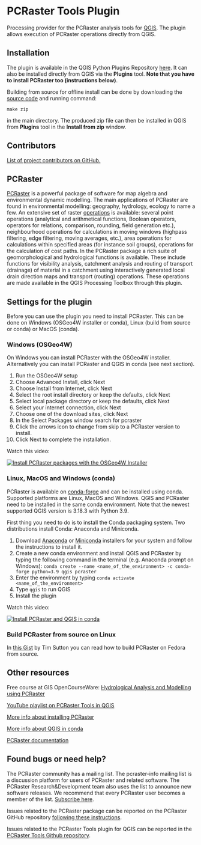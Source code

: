 # PCRaster Tools Plugin

Processing provider for the PCRaster analysis tools for [QGIS](https://www.qgis.org/en/site/). The plugin allows execution of PCRaster operations directly from QGIS.

## Installation

The plugin is available in the QGIS Python Plugins Repository [here](https://plugins.qgis.org/plugins/pcraster_tools/). It can also be installed directly from QGIS via the **Plugins** tool. **Note that you have to install PCRaster too (instructions below)**.

Building from source for offline install can be done by downloading the [source code](https://github.com/jvdkwast/qgis-processing-pcraster) and running command:
```
make zip
```
in the main directory. The produced zip file can then be installed in QGIS from **Plugins** tool in the **Install from zip** window.

## Contributors

[List of project contributors on GitHub.](https://github.com/jvdkwast/qgis-processing-pcraster/graphs/contributors)

## PCRaster

[PCRaster](https://pcraster.geo.uu.nl/) is a powerful package of software for map algebra and environmental dynamic modelling. The main applications of PCRaster are found in environmental modelling: geography, hydrology, ecology to name a few. An extensive set of raster [operations](https://pcraster.geo.uu.nl/pcraster/4.3.1/documentation/pcraster_manual/sphinx/index.html#operations-python-and-pcrcalc) is available: several point operations (analytical and arithmetical functions, Boolean operators, operators for relations, comparison, rounding, field generation etc.), neighbourhood operations for calculations in moving windows (highpass filtering, edge filtering, moving averages, etc.), area operations for calculations within specified areas (for instance soil groups), operations for the calculation of cost paths. In the PCRaster package a rich suite of geomorphological and hydrological functions is available. These include functions for visibility analysis, catchment analysis and routing of transport (drainage) of material in a catchment using interactively generated local drain direction maps and transport (routing) operations. These operations are made available in the QGIS Processing Toolbox through this plugin.

## Settings for the plugin

Before you can use the plugin you need to install PCRaster. This can be done on Windows (OSGeo4W installer or conda), Linux (build from source or conda) or MacOS (conda).

### Windows (OSGeo4W)

On Windows you can install PCRaster with the OSGeo4W installer. Alternatively you can install PCRaster and QGIS in conda (see next section).

1. Run the OSGeo4W setup
2. Choose Advanced Install, click Next
3. Choose Install from Internet, click Next
4. Select the root install directory or keep the defaults, click Next
5. Select local package directory or keep the defaults, click Next
6. Select your internet connection, click Next
7. Choose one of the download sites, click Next
8. In the Select Packages window search for pcraster
9. Click the arrows icon to change from skip to a PCRaster version to install. 
10. Click Next to complete the installation.

Watch this video:

[![Install PCRaster packages with the OSGeo4W Installer](https://user-images.githubusercontent.com/1172662/148247643-40c2d8ed-9823-43ac-ad9a-9f3d9a512fad.jpg)](https://youtu.be/pja_EX0tVZA "Install PCRaster packages with the OSGeo4W Installer")

### Linux, MacOS and Windows (conda)

PCRaster is available on [conda-forge](https://conda-forge.org/feedstock-outputs/index.html) and can be installed using conda. Supported platforms are Linux, MacOS and Windows. QGIS and PCRaster need to be installed in the same conda environment. Note that the newest supported QGIS version is 3.18.3 with Python 3.9.

First thing you need to do is to install the Conda packaging system. Two distributions install Conda: Anaconda and Miniconda.

1. Download [Anaconda](https://www.anaconda.com/distribution/) or [Miniconda](https://docs.conda.io/en/latest/miniconda.html) installers for your system and follow the instructions to install it.
2. Create a new conda environment and install QGIS and PCRaster by typing the following command in the terminal (e.g. Anaconda prompt on Windows): `conda create --name <name_of_the_environment> -c conda-forge python=3.9 qgis pcraster`
3. Enter the environment by typing `conda activate <name_of_the_environment>`
4. Type `qgis` to run QGIS
5. Install the plugin

Watch this video:

[![Install PCRaster and QGIS in conda](https://user-images.githubusercontent.com/1172662/148248750-d0f4adf0-67fb-4bcb-a524-b8ad518c0c30.png)](https://youtu.be/RaFrXzw7IvI "Install PCRaster and QGIS in conda")


### Build PCRaster from source on Linux

In [this Gist](https://gist.github.com/timlinux/5824f0e3d75f2fc43267e5c058602cde#file-buildingpcrasteronfedora-md) by Tim Sutton you can read how to build PCRaster on Fedora from source.

## Other resources

Free course at GIS OpenCourseWare: [Hydrological Analysis and Modelling using PCRaster](https://courses.gisopencourseware.org/course/view.php?id=48)

[YouTube playlist on PCRaster Tools in QGIS](https://youtube.com/playlist?list=PLeuKJkIxCDj2xbV45C45wz3N89FvmTuSu)

[More info about installing PCRaster](https://pcraster.geo.uu.nl/pcraster/latest/documentation/pcraster_project/install.html)

[More info about QGIS in conda](https://gisunchained.wordpress.com/2019/05/29/using-qgis-from-conda/)

[PCRaster documentation](https://pcraster.geo.uu.nl/pcraster/latest/documentation)

## Found bugs or need help?

The PCRaster community has a mailing list. The pcraster-info mailing list is a discussion platform for users of PCRaster and related software. The PCRaster Research&Development team also uses the list to announce new software releases. We recommend that every PCRaster user becomes a member of the list. [Subscribe here](https://pcraster.geo.uu.nl/support/questions/).

Issues related to the PCRaster package can be reported on the PCRaster GitHub repository [following these instructions](https://pcraster.geo.uu.nl/support/report-a-bug/).

Issues related to the PCRaster Tools plugin for QGIS can be reported in the [PCRaster Tools Github repository](https://github.com/jvdkwast/qgis-processing-pcraster/issues).





